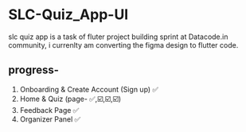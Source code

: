 # SLC-Quiz_App-UI

slc quiz app is a task of fluter project building sprint at Datacode.in community, i currenlty am converting the figma design to flutter code.

## progress-

1. Onboarding & Create Account (Sign up) ✅
2. Home & Quiz (page- ✅,☑️,☑️,☑️)
3. Feedback Page ✅
4. Organizer Panel ✅
